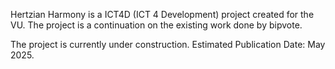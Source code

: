 Hertzian Harmony is a ICT4D (ICT 4 Development) project created for the VU. 
The project is a continuation on the existing work done by bipvote.

The project is currently under construction.
Estimated Publication Date: May 2025.